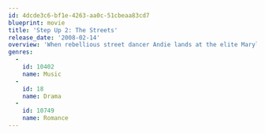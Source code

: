 ```yaml
---
id: 4dcde3c6-bf1e-4263-aa0c-51cbeaa83cd7
blueprint: movie
title: 'Step Up 2: The Streets'
release_date: '2008-02-14'
overview: 'When rebellious street dancer Andie lands at the elite Maryland School of the Arts, she finds herself fighting to fit in while also trying to hold onto her old life. When she joins forces with the schools hottest dancer, Chase, to form a crew of classmate outcasts to compete in Baltimore s underground dance battle The Streets.'
genres:
  -
    id: 10402
    name: Music
  -
    id: 18
    name: Drama
  -
    id: 10749
    name: Romance
---
```

